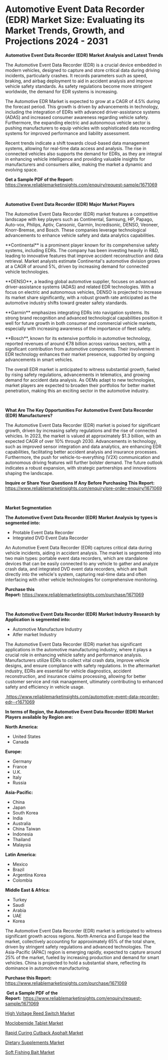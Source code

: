 <p><h1>Automotive Event Data Recorder (EDR) Market Size: Evaluating its Market Trends, Growth, and Projections 2024 - 2031</h1></p><p><strong>Automotive Event Data Recorder (EDR) Market Analysis and Latest Trends</strong></p>
<p><p>The Automotive Event Data Recorder (EDR) is a crucial device embedded in modern vehicles, designed to capture and store critical data during driving incidents, particularly crashes. It records parameters such as speed, braking, and airbag deployment to aid in accident analysis and improve vehicle safety standards. As safety regulations become more stringent worldwide, the demand for EDR systems is increasing.</p><p>The Automotive EDR Market is expected to grow at a CAGR of 4.5% during the forecast period. This growth is driven by advancements in technology, including the integration of EDRs with advanced driver-assistance systems (ADAS) and increased consumer awareness regarding vehicle safety. Furthermore, the expanding electric and autonomous vehicle sector is pushing manufacturers to equip vehicles with sophisticated data recording systems for improved performance and liability assessment. </p><p>Recent trends indicate a shift towards cloud-based data management systems, allowing for real-time data access and analysis. The rise in connected vehicles also supports the demand for EDRs, as they are integral in enhancing vehicle intelligence and providing valuable insights for manufacturers and consumers alike, making the market a dynamic and evolving space.</p></p>
<p><strong>Get a Sample PDF of the Report:&nbsp;</strong> <a href="https://www.reliablemarketinsights.com/enquiry/request-sample/1671069?utm_campaign=1400&utm_medium=2&utm_source=Github&utm_content=ia&utm_term=09102024&utm_id=automotive-event-data-recorder-edr">https://www.reliablemarketinsights.com/enquiry/request-sample/1671069</a></p>
<p>&nbsp;</p>
<p><strong>Automotive Event Data Recorder (EDR) Major Market Players</strong></p>
<p><p>The Automotive Event Data Recorder (EDR) market features a competitive landscape with key players such as Continental, Samsung, HP, Papago, Auto-vox, Philips, Aptiv, Cansonic, Garmin, Incredisonic, DENSO, Veoneer, Knorr-Bremse, and Bosch. These companies leverage technological advancements to enhance vehicle safety and data analytics capabilities.</p><p>**Continental** is a prominent player known for its comprehensive safety systems, including EDRs. The company has been investing heavily in R&D, leading to innovative features that improve accident reconstruction and data retrieval. Market analysts estimate Continental's automotive division grows at a CAGR of around 5%, driven by increasing demand for connected vehicle technologies.</p><p>**DENSO**, a leading global automotive supplier, focuses on advanced driver-assistance systems (ADAS) and related EDR technologies. With a focus on electric and autonomous vehicles, DENSO is projected to increase its market share significantly, with a robust growth rate anticipated as the automotive industry shifts toward greater safety standards.</p><p>**Garmin** emphasizes integrating EDRs into navigation systems. Its strong brand recognition and advanced technological capabilities position it well for future growth in both consumer and commercial vehicle markets, especially with increasing awareness of the importance of fleet safety.</p><p>**Bosch**, known for its extensive portfolio in automotive technology, reported revenues of around €78 billion across various sectors, with a significant contribution from automotive components. Their involvement in EDR technology enhances their market presence, supported by ongoing advancements in smart vehicles.</p><p>The overall EDR market is anticipated to witness substantial growth, fueled by rising safety regulations, advancements in telematics, and growing demand for accident data analysis. As OEMs adapt to new technologies, market players are expected to broaden their portfolios for better market penetration, making this an exciting sector in the automotive industry.</p></p>
<p>&nbsp;</p>
<p><strong>What Are The Key Opportunities For Automotive Event Data Recorder (EDR) Manufacturers?</strong></p>
<p><p>The Automotive Event Data Recorder (EDR) market is poised for significant growth, driven by increasing safety regulations and the rise of connected vehicles. In 2023, the market is valued at approximately $1.3 billion, with an expected CAGR of over 10% through 2030. Advancements in technology, such as improved sensor integration and data analytics, are enhancing EDR capabilities, facilitating better accident analysis and insurance processes. Furthermore, the push for vehicle-to-everything (V2X) communication and autonomous driving features will further bolster demand. The future outlook indicates a robust expansion, with strategic partnerships and innovations shaping the landscape.</p></p>
<p><strong>Inquire or Share Your Questions If Any Before Purchasing This Report:</strong> <a href="https://www.reliablemarketinsights.com/enquiry/pre-order-enquiry/1671069?utm_campaign=1400&utm_medium=2&utm_source=Github&utm_content=ia&utm_term=09102024&utm_id=automotive-event-data-recorder-edr">https://www.reliablemarketinsights.com/enquiry/pre-order-enquiry/1671069</a></p>
<p>&nbsp;</p>
<p><strong>Market Segmentation</strong></p>
<p><strong>The Automotive Event Data Recorder (EDR) Market Analysis by types is segmented into:</strong></p>
<p><ul><li>Protable Event Data Recorder</li><li>Integrated DVD Event Data Recorder</li></ul></p>
<p><p>An Automotive Event Data Recorder (EDR) captures critical data during vehicle incidents, aiding in accident analysis. The market is segmented into two main types: portable event data recorders, which are standalone devices that can be easily connected to any vehicle to gather and analyze crash data, and integrated DVD event data recorders, which are built directly into the vehicle's system, capturing real-time data and often interfacing with other vehicle technologies for comprehensive monitoring.</p></p>
<p><strong>Purchase this Report:&nbsp;</strong><a href="https://www.reliablemarketinsights.com/purchase/1671069?utm_campaign=1400&utm_medium=2&utm_source=Github&utm_content=ia&utm_term=09102024&utm_id=automotive-event-data-recorder-edr">https://www.reliablemarketinsights.com/purchase/1671069</a></p>
<p>&nbsp;</p>
<p><strong>The Automotive Event Data Recorder (EDR) Market Industry Research by Application is segmented into:</strong></p>
<p><ul><li>Automotive Manufacture Industry</li><li>Atfer market Industry</li></ul></p>
<p><p>The Automotive Event Data Recorder (EDR) market has significant applications in the automotive manufacturing industry, where it plays a crucial role in enhancing vehicle safety and performance analysis. Manufacturers utilize EDRs to collect vital crash data, improve vehicle designs, and ensure compliance with safety regulations. In the aftermarket industry, EDRs are essential for vehicle diagnostics, accident reconstruction, and insurance claims processing, allowing for better customer service and risk management, ultimately contributing to enhanced safety and efficiency in vehicle usage.</p></p>
<p><a href="https://www.reliablemarketinsights.com/automotive-event-data-recorder-edr--r1671069?utm_campaign=1400&utm_medium=2&utm_source=Github&utm_content=ia&utm_term=09102024&utm_id=automotive-event-data-recorder-edr">&nbsp;https://www.reliablemarketinsights.com/automotive-event-data-recorder-edr--r1671069</a></p>
<p><strong>In terms of Region, the Automotive Event Data Recorder (EDR) Market Players available by Region are:</strong></p>
<p>
    <p> <strong> North America: </strong>
        <ul>
            <li>United States</li>
            <li>Canada</li>
        </ul>
        </p> 
    <p> <strong> Europe: </strong>
        <ul>
            <li>Germany</li>
            <li>France</li>
            <li>U.K.</li>
            <li>Italy</li>
            <li>Russia</li>
        </ul>
        </p> 
    <p> <strong> Asia-Pacific: </strong>
        <ul>
            <li>China</li>
            <li>Japan</li>
            <li>South Korea</li>
            <li>India</li>
            <li>Australia</li>
            <li>China Taiwan</li>
            <li>Indonesia</li>
            <li>Thailand</li>
            <li>Malaysia</li>
        </ul>
        </p> 
    <p> <strong> Latin America: </strong>
        <ul>
            <li>Mexico</li>
            <li>Brazil</li>
            <li>Argentina Korea</li>
            <li>Colombia</li>
        </ul>
        </p> 
    <p> <strong> Middle East & Africa: </strong>
        <ul>
            <li>Turkey</li>
            <li>Saudi</li>
            <li>Arabia</li>
            <li>UAE</li>
            <li>Korea</li>
        </ul>
    </p>
    </p>
<p><p>The Automotive Event Data Recorder (EDR) market is anticipated to witness significant growth across regions. North America and Europe lead the market, collectively accounting for approximately 65% of the total share, driven by stringent safety regulations and advanced technologies. The Asia-Pacific (APAC) region is emerging rapidly, expected to capture around 25% of the market, fueled by increasing production and demand for smart vehicles. China is projected to hold a substantial share, reflecting its dominance in automotive manufacturing.</p></p>
<p><strong>Purchase this Report: </strong><a href="https://www.reliablemarketinsights.com/purchase/1671069?utm_campaign=1400&utm_medium=2&utm_source=Github&utm_content=ia&utm_term=09102024&utm_id=automotive-event-data-recorder-edr">https://www.reliablemarketinsights.com/purchase/1671069</a></p>
<p>&nbsp;<strong>Get a Sample PDF of the Report:&nbsp;&nbsp;</strong><a href="https://www.reliablemarketinsights.com/enquiry/request-sample/1671069?utm_campaign=1400&utm_medium=2&utm_source=Github&utm_content=ia&utm_term=09102024&utm_id=automotive-event-data-recorder-edr">https://www.reliablemarketinsights.com/enquiry/request-sample/1671069</a></p>
<p><strong></strong></p>
<p><p><a href="https://www.linkedin.com/pulse/strategic-roadmap-success-global-high-voltage-reed-yqdve?utm_campaign=1400&utm_medium=2&utm_source=Github&utm_content=ia&utm_term=09102024&utm_id=automotive-event-data-recorder-edr">High Voltage Reed Switch Market</a></p><p><a href="https://www.linkedin.com/pulse/market-leaders-laggards-global-moclobemide-tablet-trends-ossgc?utm_campaign=1400&utm_medium=2&utm_source=Github&utm_content=ia&utm_term=09102024&utm_id=automotive-event-data-recorder-edr">Moclobemide Tablet Market</a></p><p><a href="https://www.linkedin.com/pulse/exploring-rapid-curing-cutback-asphalt-market-dynamics-revenue-wccvf?utm_campaign=1400&utm_medium=2&utm_source=Github&utm_content=ia&utm_term=09102024&utm_id=automotive-event-data-recorder-edr">Rapid Curing Cutback Asphalt Market</a></p><p><a href="https://issuu.com/reportprime-2/docs/dietary-supplements-market-size-203_cce26a4a1d9f68?utm_campaign=1400&utm_medium=2&utm_source=Github&utm_content=ia&utm_term=09102024&utm_id=automotive-event-data-recorder-edr">Dietary Supplements Market</a></p><p><a href="https://www.linkedin.com/pulse/global-soft-fishing-bait-market-trends-analysis-future-growth-a8doc?utm_campaign=1400&utm_medium=2&utm_source=Github&utm_content=ia&utm_term=09102024&utm_id=automotive-event-data-recorder-edr">Soft Fishing Bait Market</a></p></p>